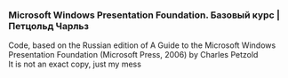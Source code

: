 ### Microsoft Windows Presentation Foundation. Базовый курс | Петцольд Чарльз

Code, based on the Russian edition of A Guide to the Microsoft Windows Presentation Foundation (Microsoft Press, 2006) by Charles Petzold  
It is not an exact copy, just my mess
